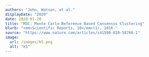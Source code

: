 ```yaml
---
authors: "John, Watson, et al."
displayDate: "2020"
date: 2020-01-20
title: "M3C: Monte Carlo Reference Based Consensus Clustering"
blurb: "<em>Scientific Reports, 10</em>(1), 1816."
source: "https://www.nature.com/articles/s41598-020-58766-1"
image:
  url: /images/k5.png
  alt: "k5"
---
```

